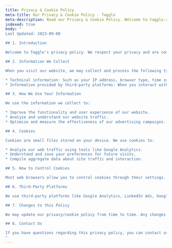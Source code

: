 ```yaml
---
title: Privacy & Cookie Policy
meta-title: Our Privacy & Cookie Policy - Tagglo
meta-description: Read our Privacy & Cookie Policy. Welcome to tagglo.co!
indexed: true
body: "
Last Updated: 2023-09-08

## 1. Introduction

Welcome to Tagglo's privacy policy. We respect your privacy and are committed to safeguarding your personal information. This policy sets out how we collect, use, store, and disclose your information and the use of cookies on our website.

## 2. Information We Collect

When you visit our website, we may collect and process the following types of information:

* Technical information: Such as your IP address, browser type, time zone settings, and information about your visit, like the pages you viewed or searched for, page response times, etc.
* Information provided by third-party platforms: When you interact with our website through various advertising and social media platforms like LinkedIn, Google, and Twitter.

## 3. How We Use Your Information

We use the information we collect to:

* Improve the functionality and user experience of our website.
* Analyze and understand our website traffic.
* Optimize and measure the effectiveness of our advertising campaigns.

## 4. Cookies

Cookies are small files stored on your device. We use cookies to:

* Analyze our web traffic using tools like Google Analytics.
* Understand and save your preferences for future visits.
* Compile aggregate data about site traffic and interaction.

## 5. How to Control Cookies

Most web browsers allow you to control cookies through their settings. You can opt to decline cookies if your browser permits, but this may prevent you from taking full advantage of the website.

## 6. Third-Party Platforms

We use third-party platforms like Google Analytics, LinkedIn Ads, Google Ads, and Twitter Ads for analytics and advertising purposes. These platforms may use cookies, web beacons, and other storage technologies to collect or receive information from our website and elsewhere on the internet and use that information to provide measurement services and target ads.

## 7. Changes to this Policy

We may update our privacy/cookie policy from time to time. Any changes will be posted on this page, and if significant, we'll notify you directly.

## 8. Contact Us

If you have questions regarding this privacy policy, you can contact us at hey@tagglo.co.
"
---
```

